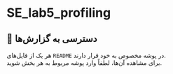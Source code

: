 # SE_lab5_profiling

## 📁 دسترسی به گزارش‌ها

هر یک از فایل‌های `README` در پوشه مخصوص به خود قرار دارند.  
برای مشاهده آن‌ها، لطفاً وارد پوشه مربوط به هر بخش شوید.
